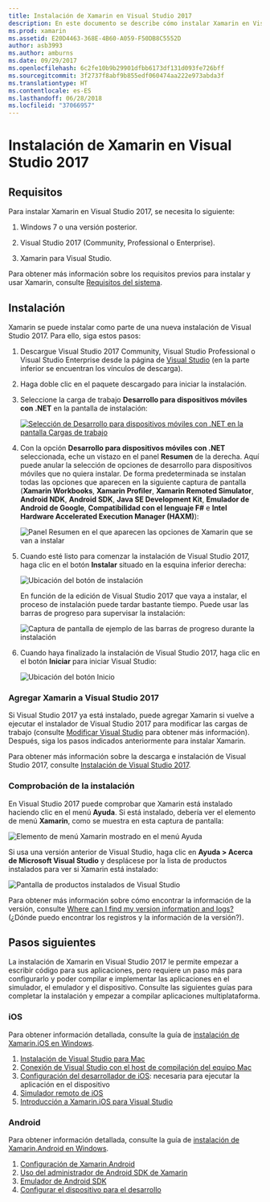 ```yaml
---
title: Instalación de Xamarin en Visual Studio 2017
description: En este documento se describe cómo instalar Xamarin en Visual Studio 2017. Se explican los requisitos, el proceso de instalación y la comprobación de la instalación.
ms.prod: xamarin
ms.assetid: E20D4463-368E-4B60-A059-F50DB8C5552D
author: asb3993
ms.author: amburns
ms.date: 09/29/2017
ms.openlocfilehash: 6c2fe10b9b29901dfbb6173df131d093fe726bff
ms.sourcegitcommit: 3f2737f8abf9b855edf060474aa222e973abda3f
ms.translationtype: HT
ms.contentlocale: es-ES
ms.lasthandoff: 06/28/2018
ms.locfileid: "37066957"
---
```

# <a name="installing-xamarin-in-visual-studio-2017"></a>Instalación de Xamarin en Visual Studio 2017

<a name="requirements" />

## <a name="requirements"></a>Requisitos

Para instalar Xamarin en Visual Studio 2017, se necesita lo siguiente:

1. Windows 7 o una versión posterior.

2. Visual Studio 2017 (Community, Professional o Enterprise).

3. Xamarin para Visual Studio.

Para obtener más información sobre los requisitos previos para instalar y usar Xamarin, consulte [Requisitos del sistema](~/cross-platform/get-started/requirements.md).

<a name="installation" />

## <a name="installation"></a>Instalación

Xamarin se puede instalar como parte de una nueva instalación de Visual Studio 2017.
Para ello, siga estos pasos:

1. Descargue Visual Studio 2017 Community, Visual Studio Professional o Visual Studio Enterprise desde la página de [Visual Studio](https://visualstudio.microsoft.com/vs/) (en la parte inferior se encuentran los vínculos de descarga).

2. Haga doble clic en el paquete descargado para iniciar la instalación.

3. Seleccione la carga de trabajo **Desarrollo para dispositivos móviles con .NET** en la pantalla de instalación: 

    [![Selección de Desarrollo para dispositivos móviles con .NET en la pantalla Cargas de trabajo](windows-images/01-mobile-dev-workload-sml.png)](windows-images/01-mobile-dev-workload.png#lightbox)

4. Con la opción **Desarrollo para dispositivos móviles con .NET** seleccionada, eche un vistazo en el panel **Resumen** de la derecha. Aquí puede anular la selección de opciones de desarrollo para dispositivos móviles que no quiera instalar. De forma predeterminada se instalan todas las opciones que aparecen en la siguiente captura de pantalla (**Xamarin Workbooks**, **Xamarin Profiler**, **Xamarin Remoted Simulator**, **Android NDK**, **Android SDK**, **Java SE Development Kit**, **Emulador de Android de Google**, **Compatibilidad con el lenguaje F#** e **Intel Hardware Accelerated Execution Manager (HAXM)**):

    ![Panel Resumen en el que aparecen las opciones de Xamarin que se van a instalar](windows-images/02-summary.png)

5. Cuando esté listo para comenzar la instalación de Visual Studio 2017, haga clic en el botón **Instalar** situado en la esquina inferior derecha:

    ![Ubicación del botón de instalación](windows-images/03-click-install.png)

   En función de la edición de Visual Studio 2017 que vaya a instalar, el proceso de instalación puede tardar bastante tiempo. Puede usar las barras de progreso para supervisar la instalación:

    ![Captura de pantalla de ejemplo de las barras de progreso durante la instalación](windows-images/04-progress-bars.png)

6. Cuando haya finalizado la instalación de Visual Studio 2017, haga clic en el botón **Iniciar** para iniciar Visual Studio:

    ![Ubicación del botón Inicio](windows-images/05-launch.png)

<a name="vs2017" />

### <a name="adding-xamarin-to-visual-studio-2017"></a>Agregar Xamarin a Visual Studio 2017

Si Visual Studio 2017 ya está instalado, puede agregar Xamarin si vuelve a ejecutar el instalador de Visual Studio 2017 para modificar las cargas de trabajo (consulte [Modificar Visual Studio](https://docs.microsoft.com/visualstudio/install/modify-visual-studio) para obtener más información). Después, siga los pasos indicados anteriormente para instalar Xamarin.

Para obtener más información sobre la descarga e instalación de Visual Studio 2017, consulte [Instalación de Visual Studio 2017](https://docs.microsoft.com/visualstudio/install/install-visual-studio).


### <a name="verifying-installation"></a>Comprobación de la instalación

En Visual Studio 2017 puede comprobar que Xamarin está instalado haciendo clic en el menú **Ayuda**. Si está instalado, debería ver el elemento de menú **Xamarin**, como se muestra en esta captura de pantalla:

![Elemento de menú Xamarin mostrado en el menú Ayuda](windows-images/12-xamarin-menu-item.png)

Si usa una versión anterior de Visual Studio, haga clic en **Ayuda > Acerca de Microsoft Visual Studio** y desplácese por la lista de productos instalados para ver si Xamarin está instalado:

![Pantalla de productos instalados de Visual Studio](windows-images/13-xamarin-is-installed.png)

Para obtener más información sobre cómo encontrar la información de la versión, consulte [Where can I find my version information and logs?](~/cross-platform/troubleshooting/questions/version-logs.md) (¿Dónde puedo encontrar los registros y la información de la versión?).

<a name="nextsteps" />

## <a name="next-steps"></a>Pasos siguientes

La instalación de Xamarin en Visual Studio 2017 le permite empezar a escribir código para sus aplicaciones, pero requiere un paso más para configurarlo y poder compilar e implementar las aplicaciones en el simulador, el emulador y el dispositivo. Consulte las siguientes guías para completar la instalación y empezar a compilar aplicaciones multiplataforma.

### <a name="ios"></a>iOS

Para obtener información detallada, consulte la guía de [instalación de Xamarin.iOS en Windows](~/ios/get-started/installation/windows/index.md). 

1. [Instalación de Visual Studio para Mac](https://docs.microsoft.com/visualstudio/mac/installation)
2. [Conexión de Visual Studio con el host de compilación del equipo Mac](~/ios/get-started/installation/windows/connecting-to-mac/index.md)
3. [Configuración del desarrollador de iOS](~/ios/get-started/installation/device-provisioning/index.md): necesaria para ejecutar la aplicación en el dispositivo
5. [Simulador remoto de iOS](~/tools/ios-simulator.md)
6. [Introducción a Xamarin.iOS para Visual Studio](~/ios/get-started/installation/windows/introduction-to-xamarin-ios-for-visual-studio.md)

### <a name="android"></a>Android

Para obtener información detallada, consulte la guía de [instalación de Xamarin.Android en Windows](~/android/get-started/installation/windows.md).

1. [Configuración de Xamarin.Android](~/android/get-started/installation/windows.md#configuration)
2. [Uso del administrador de Android SDK de Xamarin](~/android/get-started/installation/android-sdk.md?ide=vs)
3. [Emulador de Android SDK](~/android/get-started/installation/android-emulator/index.md)
4. [Configurar el dispositivo para el desarrollo](~/android/get-started/installation/set-up-device-for-development.md)
